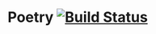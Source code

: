 # Poetry   [![Build Status](https://travis-ci.org/SemperChen/Poetry.svg?branch=master)](https://travis-ci.org/SemperChen/Poetry)
